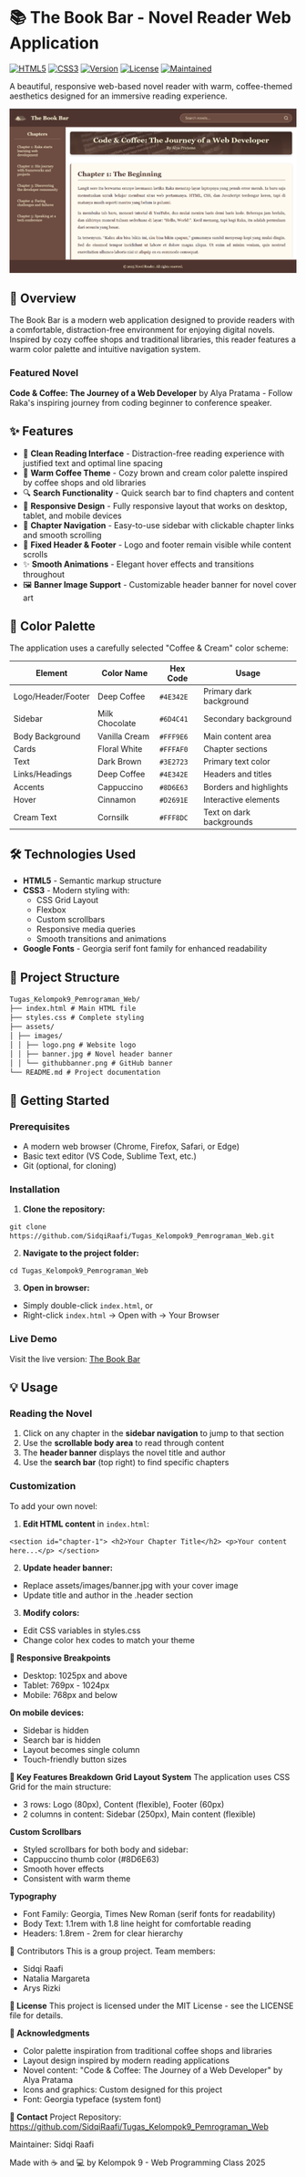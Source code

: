 # 📚 The Book Bar - Novel Reader Web Application
[![HTML5](https://img.shields.io/badge/HTML5-E34F26?logo=html5&logoColor=white)](https://developer.mozilla.org/en-US/docs/Web/HTML)
[![CSS3](https://img.shields.io/badge/CSS3-1572B6?logo=css3&logoColor=white)](https://developer.mozilla.org/en-US/docs/Web/CSS)
[![Version](https://img.shields.io/badge/version-1.0-green.svg)](https://github.com/SidqiRaafi/Tugas_Kelompok9_Pemrograman_Web)
[![License](https://img.shields.io/badge/license-MIT-orange.svg)](LICENSE)
[![Maintained](https://img.shields.io/badge/Maintained%3F-yes-green.svg)](https://github.com/SidqiRaafi/Tugas_Kelompok9_Pemrograman_Web/graphs/commit-activity)

A beautiful, responsive web-based novel reader with warm, coffee-themed aesthetics designed for an immersive reading experience.

![The Book Bar Banner](assets/images/githubbanner.png)

## 🌟 Overview

The Book Bar is a modern web application designed to provide readers with a comfortable, distraction-free environment for enjoying digital novels. Inspired by cozy coffee shops and traditional libraries, this reader features a warm color palette and intuitive navigation system.

### Featured Novel
**Code & Coffee: The Journey of a Web Developer** by Alya Pratama - Follow Raka's inspiring journey from coding beginner to conference speaker.

## ✨ Features

- 📖 **Clean Reading Interface** - Distraction-free reading experience with justified text and optimal line spacing
- 🎨 **Warm Coffee Theme** - Cozy brown and cream color palette inspired by coffee shops and old libraries
- 🔍 **Search Functionality** - Quick search bar to find chapters and content
- 📱 **Responsive Design** - Fully responsive layout that works on desktop, tablet, and mobile devices
- 🧭 **Chapter Navigation** - Easy-to-use sidebar with clickable chapter links and smooth scrolling
- 🎯 **Fixed Header & Footer** - Logo and footer remain visible while content scrolls
- ✨ **Smooth Animations** - Elegant hover effects and transitions throughout
- 🖼️ **Banner Image Support** - Customizable header banner for novel cover art

## 🎨 Color Palette

The application uses a carefully selected "Coffee & Cream" color scheme:

| Element | Color Name | Hex Code | Usage |
| ------- | ---------- | -------- | ----- |
| Logo/Header/Footer | Deep Coffee | `#4E342E` | Primary dark background |
| Sidebar | Milk Chocolate | `#6D4C41` | Secondary background |
| Body Background | Vanilla Cream | `#FFF9E6` | Main content area |
| Cards | Floral White | `#FFFAF0` | Chapter sections |
| Text | Dark Brown | `#3E2723` | Primary text color |
| Links/Headings | Deep Coffee | `#4E342E` | Headers and titles |
| Accents | Cappuccino | `#8D6E63` | Borders and highlights |
| Hover | Cinnamon | `#D2691E` | Interactive elements |
| Cream Text | Cornsilk | `#FFF8DC` | Text on dark backgrounds |

## 🛠️ Technologies Used

- **HTML5** - Semantic markup structure
- **CSS3** - Modern styling with:
  - CSS Grid Layout
  - Flexbox
  - Custom scrollbars
  - Responsive media queries
  - Smooth transitions and animations
- **Google Fonts** - Georgia serif font family for enhanced readability

## 📁 Project Structure
```
Tugas_Kelompok9_Pemrograman_Web/
├── index.html # Main HTML file
├── styles.css # Complete styling
├── assets/
│ ├── images/
│ │ ├── logo.png # Website logo
│ │ ├── banner.jpg # Novel header banner
│ │ └── githubbanner.png # GitHub banner
└── README.md # Project documentation
```


## 🚀 Getting Started

### Prerequisites

- A modern web browser (Chrome, Firefox, Safari, or Edge)
- Basic text editor (VS Code, Sublime Text, etc.)
- Git (optional, for cloning)

### Installation

1. **Clone the repository:**
```
git clone https://github.com/SidqiRaafi/Tugas_Kelompok9_Pemrograman_Web.git
```

2. **Navigate to the project folder:**
```
cd Tugas_Kelompok9_Pemrograman_Web
```

3. **Open in browser:**
- Simply double-click `index.html`, or
- Right-click `index.html` → Open with → Your Browser

### Live Demo

Visit the live version: [The Book Bar](https://sidqiraafi.github.io/Tugas_Kelompok9_Pemrograman_Web/)

## 💡 Usage

### Reading the Novel

1. Click on any chapter in the **sidebar navigation** to jump to that section
2. Use the **scrollable body area** to read through content
3. The **header banner** displays the novel title and author
4. Use the **search bar** (top right) to find specific chapters

### Customization

To add your own novel:

1. **Edit HTML content** in `index.html`:
```
<section id="chapter-1"> <h2>Your Chapter Title</h2> <p>Your content here...</p> </section>
```
2. **Update header banner:**
- Replace assets/images/banner.jpg with your cover image
- Update title and author in the .header section

3. **Modify colors:**
- Edit CSS variables in styles.css
- Change color hex codes to match your theme

**📱 Responsive Breakpoints**
- Desktop: 1025px and above
- Tablet: 769px - 1024px
- Mobile: 768px and below

**On mobile devices:**
- Sidebar is hidden
- Search bar is hidden
- Layout becomes single column
- Touch-friendly button sizes

**🎯 Key Features Breakdown**
**Grid Layout System**
The application uses CSS Grid for the main structure:
- 3 rows: Logo (80px), Content (flexible), Footer (60px)
- 2 columns in content: Sidebar (250px), Main content (flexible)

**Custom Scrollbars**
- Styled scrollbars for both body and sidebar:
- Cappuccino thumb color (#8D6E63)
- Smooth hover effects
- Consistent with warm theme

**Typography**
- Font Family: Georgia, Times New Roman (serif fonts for readability)
- Body Text: 1.1rem with 1.8 line height for comfortable reading
- Headers: 1.8rem - 2rem for clear hierarchy

🤝 Contributors
This is a group project. Team members:
- Sidqi Raafi
- Natalia Margareta
- Arys Rizki

**📄 License**
This project is licensed under the MIT License - see the LICENSE file for details.

**🙏 Acknowledgments**
- Color palette inspiration from traditional coffee shops and libraries
- Layout design inspired by modern reading applications
- Novel content: "Code & Coffee: The Journey of a Web Developer" by Alya Pratama
- Icons and graphics: Custom designed for this project
- Font: Georgia typeface (system font)

**📧 Contact**
Project Repository: https://github.com/SidqiRaafi/Tugas_Kelompok9_Pemrograman_Web

Maintainer: Sidqi Raafi

Made with ☕ and 💻 by Kelompok 9 - Web Programming Class 2025

